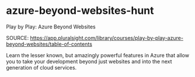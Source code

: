 # azure-beyond-websites-hunt
Play by Play: Azure Beyond Websites

SOURCE: https://app.pluralsight.com/library/courses/play-by-play-azure-beyond-websites/table-of-contents

Learn the lesser known, but amazingly powerful features in Azure that allow you to take your development beyond just websites and into the next generation of cloud services.
